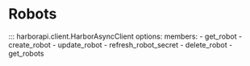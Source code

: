 # Robots

::: harborapi.client.HarborAsyncClient
    options:
        members:
        - get_robot
        - create_robot
        - update_robot
        - refresh_robot_secret
        - delete_robot
        - get_robots
